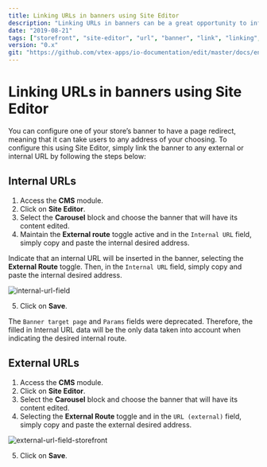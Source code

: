 ```yaml
---
title: Linking URLs in banners using Site Editor
description: "Linking URLs in banners can be a great opportunity to influence user browsing! Check out how fast and easy linking URLs in your store's banners can be when using Site Editor."
date: "2019-08-21"
tags: ["storefront", "site-editor", "url", "banner", "link", "linking", "internal-url", "external-url", "redirect"]
version: "0.x"
git: "https://github.com/vtex-apps/io-documentation/edit/master/docs/en/Recipes/layout/linking-urls-in-banners-using-site-editor.md"
---
```


# Linking URLs in banners using Site Editor

You can configure one of your store’s banner to have a page redirect, meaning that it can take users to any address of your choosing. To configure this using Site Editor, simply link the banner to any external or internal URL by following the steps below:

## Internal URLs

1. Access the **CMS** module.
2. Click on **Site Editor**.
3. Select the **Carousel** block and choose the banner that will have its content edited.
4. Maintain the **External route** toggle active and in the `Internal URL` field, simply copy and paste the internal desired address.


Indicate that an internal URL will be inserted in the banner, selecting the **External Route** toggle. Then, in the `Internal URL` field, simply copy and paste the internal desired address.

![internal-url-field](https://user-images.githubusercontent.com/52087100/63995069-6e59dc00-cacd-11e9-92de-da14a89b4117.png)

5. Click on **Save**.

<div class="alert alert-warning">
The <code>Banner target page</code> and <code>Params</code> fields were deprecated. Therefore, the filled in Internal URL data will be the only data taken into account when indicating the desired internal route.
</div>

## External URLs

1. Access the **CMS** module.
2. Click on **Site Editor**.
3. Select the **Carousel** block and choose the banner that will have its content edited.
4. Selecting the **External Route** toggle and in the `URL (external)` field, simply copy and paste the external desired address.

![external-url-field-storefront](https://user-images.githubusercontent.com/52087100/63995053-541ffe00-cacd-11e9-9760-385e2f526941.png)

5. Click on **Save**.
